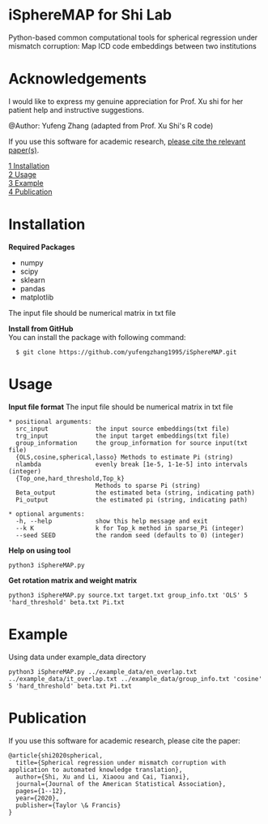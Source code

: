 # iSphereMAP for Shi Lab
Python-based common computational tools for spherical regression under mismatch corruption:
Map ICD code embeddings between two institutions


# Acknowledgements
I would like to express my genuine appreciation for Prof. Xu shi for her patient help and instructive suggestions. 

@Author: Yufeng Zhang (adapted from Prof. Xu Shi's R code)

If you use this software for academic research, [please cite the relevant paper(s)](#publications).

[1 Installation](#installation)\
[2 Usage](#usage)\
[3 Example](#example)\
[4 Publication](#publication)


# Installation
**Required Packages**
- numpy
- scipy
- sklearn
- pandas
- matplotlib

The input file should be numerical matrix in txt file

**Install from GitHub**\
You can install the package with following command:
  ```console
    $ git clone https://github.com/yufengzhang1995/iSphereMAP.git
  ``` 
  

# Usage
**Input file format**
The input file should be numerical matrix in txt file

```
* positional arguments:
  src_input             the input source embeddings(txt file)
  trg_input             the input target embeddings(txt file)
  group_information     the group_information for source input(txt file)
  {OLS,cosine,spherical,lasso} Methods to estimate Pi (string)
  nlambda               evenly break [1e-5, 1-1e-5] into intervals (integer)
  {Top_one,hard_threshold,Top_k}
                        Methods to sparse Pi (string)
  Beta_output           the estimated beta (string, indicating path)
  Pi_output             the estimated pi (string, indicating path)

* optional arguments:
  -h, --help            show this help message and exit
  --k K                 k for Top_k method in sparse_Pi (integer)
  --seed SEED           the random seed (defaults to 0) (integer)
```

**Help on using tool**
```
python3 iSphereMAP.py
```
 
**Get rotation matrix and weight matrix**
 ```
 python3 iSphereMAP.py source.txt target.txt group_info.txt 'OLS' 5 'hard_threshold' beta.txt Pi.txt 
 ```
# Example


Using data under example_data directory

```
python3 iSphereMAP.py ../example_data/en_overlap.txt ../example_data/it_overlap.txt ../example_data/group_info.txt 'cosine' 5 'hard_threshold' beta.txt Pi.txt
```




# Publication
If you use this software for academic research, please cite the paper:
```
@article{shi2020spherical,
  title={Spherical regression under mismatch corruption with application to automated knowledge translation},
  author={Shi, Xu and Li, Xiaoou and Cai, Tianxi},
  journal={Journal of the American Statistical Association},
  pages={1--12},
  year={2020},
  publisher={Taylor \& Francis}
}
```

